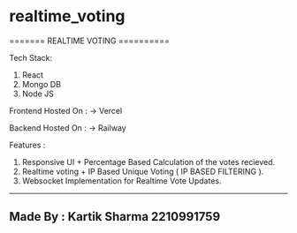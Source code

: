 # realtime_voting

======= REALTIME VOTING ==========

Tech Stack:
1. React
2. Mongo DB
3. Node JS

Frontend Hosted On :
-> Vercel

Backend Hosted On : 
-> Railway



Features :

1. Responsive UI + Percentage Based Calculation of the votes recieved.
2. Realtime voting + IP Based Unique Voting ( IP BASED FILTERING ). 
3. Websocket Implementation for Realtime Vote Updates.

---------------------------------
Made By : Kartik Sharma
2210991759
---------------------------------
